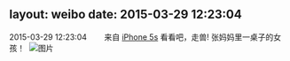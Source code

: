 layout: weibo
date: 2015-03-29 12:23:04
---
<meta name="referrer" content="no-referrer" />

2015-03-29 12:23:04  &nbsp;&nbsp;&nbsp;&nbsp;&nbsp;&nbsp; 来自 <a href="sinaweibo://customweibosource" rel="nofollow">iPhone 5s</a>
看看吧，走兽! 张妈妈里一桌子的女孩！ ​​​
![图片](https://ww4.sinaimg.cn/large/6d2a6003jw1eqmhfpdxalj20hs0dc0uq.jpg)

